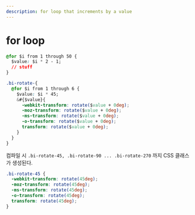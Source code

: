 ```yaml
---
description: for loop that increments by a value
---
```


# for loop

```css
@for $i from 1 through 50 {
  $value: $i * 2 - 1;
  // stuff
}
```

```css
.bi-rotate-{
  @for $i from 1 through 6 {
    $value: $i * 45;
    &#{$value}{
      -webkit-transform: rotate($value + 0deg);
      -moz-transform: rotate($value + 0deg);
      -ms-transform: rotate($value + 0deg);
      -o-transform: rotate($value + 0deg);
      transform: rotate($value + 0deg);
    }
  }
}
```

컴파일 시 `.bi-rotate-45, .bi-rotate-90 ... .bi-rotate-270` 까지 CSS 클래스가 생성된다.

```css
.bi-rotate-45 {
  -webkit-transform: rotate(45deg);
  -moz-transform: rotate(45deg);
  -ms-transform: rotate(45deg);
  -o-transform: rotate(45deg);
  transform: rotate(45deg);
}
```

